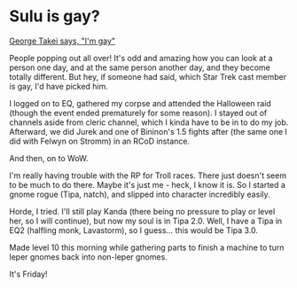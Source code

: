 # Sulu is gay?

[George Takei says, "I'm gay"](http://www.cnn.com/2005/SHOWBIZ/TV/10/28/people.georgetakei.ap/index.html?section=cnn_topstories)

People popping out all over! It's odd and amazing how you can look at a person one day, and at the same person another day, and they become totally different. But hey, if someone had said, which Star Trek cast member is gay, I'd have picked him.

I logged on to EQ, gathered my corpse and attended the Halloween raid (though the event ended prematurely for some reason). I stayed out of channels aside from cleric channel, which I kinda have to be in to do my job. Afterward, we did Jurek and one of Bininon's 1.5 fights after (the same one I did with Felwyn on Stromm) in an RCoD instance.

And then, on to WoW.

I'm really having trouble with the RP for Troll races. There just doesn't seem to be much to do there. Maybe it's just me - heck, I know it is. So I started a gnome rogue (Tipa, natch), and slipped into character incredibly easily.

Horde, I tried. I'll still play Kanda (there being no pressure to play or level her, so I will continue), but now my soul is in Tipa 2.0. Well, I have a Tipa in EQ2 (halfling monk, Lavastorm), so I guess... this would be Tipa 3.0.

Made level 10 this morning while gathering parts to finish a machine to turn leper gnomes back into non-leper gnomes.

It's Friday!
